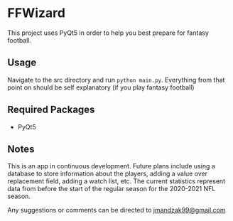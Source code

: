 # FFWizard
This project uses PyQt5 in order to help you best prepare for fantasy football.

## Usage
Navigate to the src directory and run `python main.py`. Everything from that point on should be self explanatory (if you play fantasy football)

## Required Packages
- PyQt5

## Notes
This is an app in continuous development. Future plans include using a database to store information about the players, adding a value over replacement field, adding a watch list, etc. The current statistics represent data from before the start of the regular season for the 2020-2021 NFL season.

Any suggestions or comments can be directed to jmandzak99@gmail.com